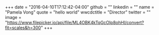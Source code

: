 +++
date = "2016-04-10T17:12:42-04:00"
github = ""
linkedin = ""
name = "Pamela Vong"
quote = "hello world"
wwcdctitle = "Director"
twitter = ""
image = "https://www.filepicker.io/api/file/ML4OBK4kTqGcOIp8ohHl/convert?fit=scales&h=300"
+++

